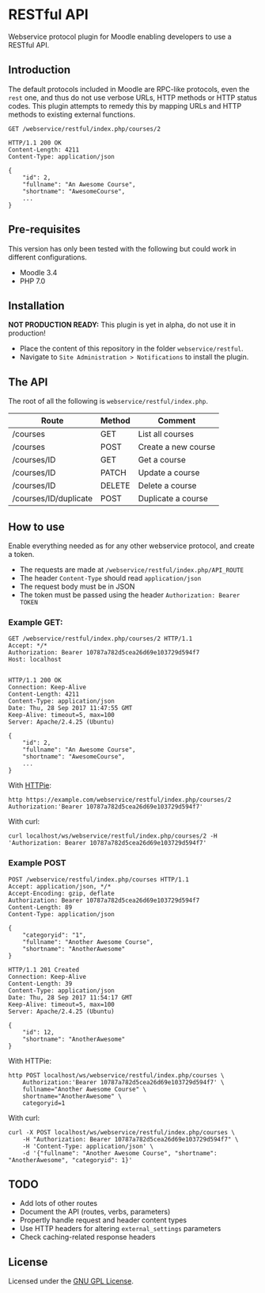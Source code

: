 RESTful API
===========

Webservice protocol plugin for Moodle enabling developers to use a RESTful API.

Introduction
------------

The default protocols included in Moodle are RPC-like protocols, even the `rest` one, and thus do not use verbose URLs, HTTP methods or HTTP status codes. This plugin attempts to remedy this by mapping URLs and HTTP methods to existing external functions.

```
GET /webservice/restful/index.php/courses/2

HTTP/1.1 200 OK
Content-Length: 4211
Content-Type: application/json

{
    "id": 2,
    "fullname": "An Awesome Course",
    "shortname": "AwesomeCourse",
    ...
}
```

Pre-requisites
--------------

This version has only been tested with the following but could work in different configurations.

- Moodle 3.4
- PHP 7.0

Installation
------------

__NOT PRODUCTION READY:__ This plugin is yet in alpha, do not use it in production!

* Place the content of this repository in the folder `webservice/restful`.
* Navigate to `Site Administration > Notifications` to install the plugin.

The API
-------

The root of all the following is `webservice/restful/index.php`.

| Route                 | Method | Comment             |
|-----------------------|--------|---------------------|
| /courses              | GET    | List all courses    |
| /courses              | POST   | Create a new course |
| /courses/ID           | GET    | Get a course        |
| /courses/ID           | PATCH  | Update a course     |
| /courses/ID           | DELETE | Delete a course     |
| /courses/ID/duplicate | POST   | Duplicate a course  |

How to use
----------

Enable everything needed as for any other webservice protocol, and create a token.

* The requests are made at `/webservice/restful/index.php/API_ROUTE`
* The header `Content-Type` should read `application/json`
* The request body must be in JSON
* The token must be passed using the header `Authorization: Bearer TOKEN`

### Example GET:

```
GET /webservice/restful/index.php/courses/2 HTTP/1.1
Accept: */*
Authorization: Bearer 10787a782d5cea26d69e103729d594f7
Host: localhost


HTTP/1.1 200 OK
Connection: Keep-Alive
Content-Length: 4211
Content-Type: application/json
Date: Thu, 28 Sep 2017 11:47:55 GMT
Keep-Alive: timeout=5, max=100
Server: Apache/2.4.25 (Ubuntu)

{
    "id": 2,
    "fullname": "An Awesome Course",
    "shortname": "AwesomeCourse",
    ...
}
```

With [HTTPie](https://httpie.org):

```
http https://example.com/webservice/restful/index.php/courses/2 Authorization:'Bearer 10787a782d5cea26d69e103729d594f7'
```

With curl:

```
curl localhost/ws/webservice/restful/index.php/courses/2 -H 'Authorization: Bearer 10787a782d5cea26d69e103729d594f7'
```

### Example POST

```
POST /webservice/restful/index.php/courses HTTP/1.1
Accept: application/json, */*
Accept-Encoding: gzip, deflate
Authorization: Bearer 10787a782d5cea26d69e103729d594f7
Content-Length: 89
Content-Type: application/json

{
    "categoryid": "1",
    "fullname": "Another Awesome Course",
    "shortname": "AnotherAwesome"
}

HTTP/1.1 201 Created
Connection: Keep-Alive
Content-Length: 39
Content-Type: application/json
Date: Thu, 28 Sep 2017 11:54:17 GMT
Keep-Alive: timeout=5, max=100
Server: Apache/2.4.25 (Ubuntu)

{
    "id": 12,
    "shortname": "AnotherAwesome"
}
```

With HTTPie:

```
http POST localhost/ws/webservice/restful/index.php/courses \
    Authorization:'Bearer 10787a782d5cea26d69e103729d594f7' \
    fullname="Another Awesome Course" \
    shortname="AnotherAwesome" \
    categoryid=1
```

With curl:

```
curl -X POST localhost/ws/webservice/restful/index.php/courses \
    -H "Authorization: Bearer 10787a782d5cea26d69e103729d594f7" \
    -H 'Content-Type: application/json' \
    -d '{"fullname": "Another Awesome Course", "shortname": "AnotherAwesome", "categoryid": 1}'

```

TODO
----

- Add lots of other routes
- Document the API (routes, verbs, parameters)
- Propertly handle request and header content types
- Use HTTP headers for altering `external_settings` parameters
- Check caching-related response headers

License
-------

Licensed under the [GNU GPL License](http://www.gnu.org/copyleft/gpl.html).
